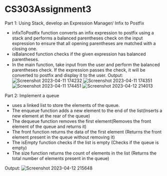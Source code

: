 # CS303Assignment3

Part 1: Using Stack, develop an Expression Manager/ Infix to Postfix
- infixToPostfix function converts an infix expression to postfix using a stack and performs a balanced parentheses check on the input expression to ensure that all opening parentheses are matched with a closing one.
- isBalanced function checks if the given expression has balanced parentheses.
- In the main function, take input from the user and perform the balanced parentheses check. If the expression passes the check, it will be converted to postfix and display it to the user.
Output: 
![Screenshot 2023-04-11 174232](https://user-images.githubusercontent.com/90810070/231644858-6ac61ae2-17d2-444d-a0e4-437133580085.png)
![Screenshot 2023-04-11 174351](https://user-images.githubusercontent.com/90810070/231645003-5a944e4d-0f01-4ec7-9575-d6af76942371.png)
![Screenshot 2023-04-11 174451](https://user-images.githubusercontent.com/90810070/231645060-253296aa-5af1-4931-b9d1-8b66a6db7bb2.png)
![Screenshot 2023-04-12 214013](https://user-images.githubusercontent.com/90810070/231645094-37522c72-247d-487b-896c-e18c17f9c077.png)

Part 2: Implement a queue
- uses a linked list to store the elements of the queue.
- The enqueue function adds a new element to the end of the list(Inserts a new element at the rear of the queue)
- The dequeue function removes the first element(Removes the front element of the queue and returns it)
- The front function returns the data of the first element (Returns the front element present in the queue without removing it)
- The isEmpty function checks if the list is empty (Checks if the queue is empty)
- The size function returns the count of elements in the list (Returns the total number of elements present in the queue)

Output:
![Screenshot 2023-04-12 215648](https://user-images.githubusercontent.com/90810070/231646863-4ffbc25f-7bdd-49b5-8ce6-e68148dd99f6.png)




